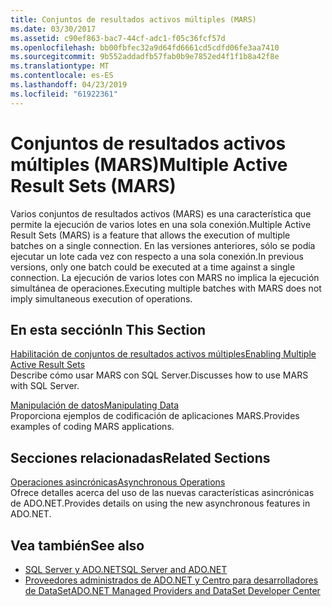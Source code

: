 ```yaml
---
title: Conjuntos de resultados activos múltiples (MARS)
ms.date: 03/30/2017
ms.assetid: c90ef863-bac7-44cf-adc1-f05c36fcf57d
ms.openlocfilehash: bb00fbfec32a9d64fd6661cd5cdfd06fe3aa7410
ms.sourcegitcommit: 9b552addadfb57fab0b9e7852ed4f1f1b8a42f8e
ms.translationtype: MT
ms.contentlocale: es-ES
ms.lasthandoff: 04/23/2019
ms.locfileid: "61922361"
---
```

# <a name="multiple-active-result-sets-mars"></a><span data-ttu-id="c7c16-102">Conjuntos de resultados activos múltiples (MARS)</span><span class="sxs-lookup"><span data-stu-id="c7c16-102">Multiple Active Result Sets (MARS)</span></span>
<span data-ttu-id="c7c16-103">Varios conjuntos de resultados activos (MARS) es una característica que permite la ejecución de varios lotes en una sola conexión.</span><span class="sxs-lookup"><span data-stu-id="c7c16-103">Multiple Active Result Sets (MARS) is a feature that allows the execution of multiple batches on a single connection.</span></span> <span data-ttu-id="c7c16-104">En las versiones anteriores, sólo se podía ejecutar un lote cada vez con respecto a una sola conexión.</span><span class="sxs-lookup"><span data-stu-id="c7c16-104">In previous versions, only one batch could be executed at a time against a single connection.</span></span> <span data-ttu-id="c7c16-105">La ejecución de varios lotes con MARS no implica la ejecución simultánea de operaciones.</span><span class="sxs-lookup"><span data-stu-id="c7c16-105">Executing multiple batches with MARS does not imply simultaneous execution of operations.</span></span>  
  
## <a name="in-this-section"></a><span data-ttu-id="c7c16-106">En esta sección</span><span class="sxs-lookup"><span data-stu-id="c7c16-106">In This Section</span></span>  
 [<span data-ttu-id="c7c16-107">Habilitación de conjuntos de resultados activos múltiples</span><span class="sxs-lookup"><span data-stu-id="c7c16-107">Enabling Multiple Active Result Sets</span></span>](../../../../../docs/framework/data/adonet/sql/enabling-multiple-active-result-sets.md)  
 <span data-ttu-id="c7c16-108">Describe cómo usar MARS con SQL Server.</span><span class="sxs-lookup"><span data-stu-id="c7c16-108">Discusses how to use MARS with SQL Server.</span></span>  
  
 [<span data-ttu-id="c7c16-109">Manipulación de datos</span><span class="sxs-lookup"><span data-stu-id="c7c16-109">Manipulating Data</span></span>](../../../../../docs/framework/data/adonet/sql/manipulating-data.md)  
 <span data-ttu-id="c7c16-110">Proporciona ejemplos de codificación de aplicaciones MARS.</span><span class="sxs-lookup"><span data-stu-id="c7c16-110">Provides examples of coding MARS applications.</span></span>  
  
## <a name="related-sections"></a><span data-ttu-id="c7c16-111">Secciones relacionadas</span><span class="sxs-lookup"><span data-stu-id="c7c16-111">Related Sections</span></span>  
 [<span data-ttu-id="c7c16-112">Operaciones asincrónicas</span><span class="sxs-lookup"><span data-stu-id="c7c16-112">Asynchronous Operations</span></span>](../../../../../docs/framework/data/adonet/sql/asynchronous-operations.md)  
 <span data-ttu-id="c7c16-113">Ofrece detalles acerca del uso de las nuevas características asincrónicas de ADO.NET.</span><span class="sxs-lookup"><span data-stu-id="c7c16-113">Provides details on using the new asynchronous features in ADO.NET.</span></span>  
  
## <a name="see-also"></a><span data-ttu-id="c7c16-114">Vea también</span><span class="sxs-lookup"><span data-stu-id="c7c16-114">See also</span></span>

- [<span data-ttu-id="c7c16-115">SQL Server y ADO.NET</span><span class="sxs-lookup"><span data-stu-id="c7c16-115">SQL Server and ADO.NET</span></span>](../../../../../docs/framework/data/adonet/sql/index.md)
- [<span data-ttu-id="c7c16-116">Proveedores administrados de ADO.NET y Centro para desarrolladores de DataSet</span><span class="sxs-lookup"><span data-stu-id="c7c16-116">ADO.NET Managed Providers and DataSet Developer Center</span></span>](https://go.microsoft.com/fwlink/?LinkId=217917)
